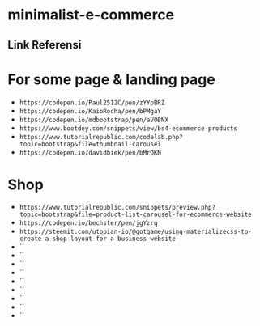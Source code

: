 # minimalist-e-commerce
## Link Referensi

# For some page & landing page
-  `https://codepen.io/Paul2512C/pen/zYYpBRZ`
- `https://codepen.io/KaioRocha/pen/bPMgaY`
- `https://codepen.io/mdbootstrap/pen/aVOBNX`
- `https://www.bootdey.com/snippets/view/bs4-ecommerce-products`
- `https://www.tutorialrepublic.com/codelab.php?topic=bootstrap&file=thumbnail-carousel`
- `https://codepen.io/davidbiek/pen/bMrQKN`
# Shop
- `https://www.tutorialrepublic.com/snippets/preview.php?topic=bootstrap&file=product-list-carousel-for-ecommerce-website`
- `https://codepen.io/bechster/pen/jgYzrq`
- `https://steemit.com/utopian-io/@gotgame/using-materializecss-to-create-a-shop-layout-for-a-business-website`
- ``
- ``
- ``
- ``
- ``
- ``
- ``
- ``
- ``

